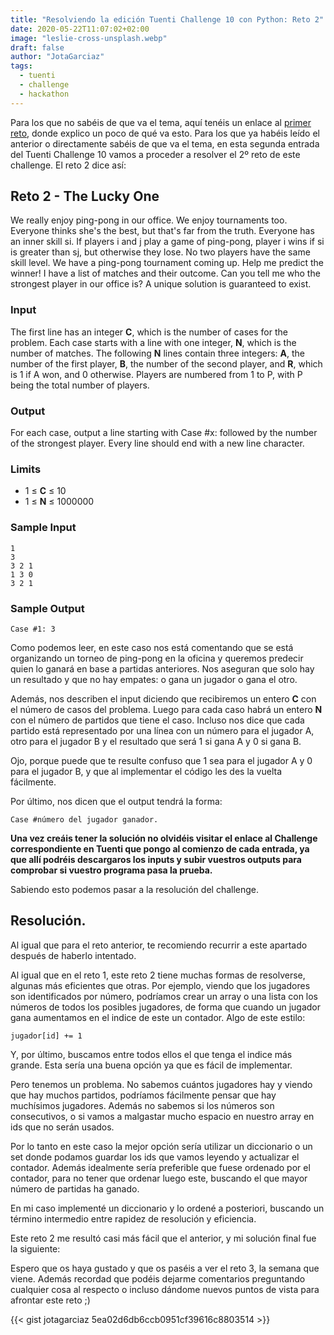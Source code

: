 ```yaml
---
title: "Resolviendo la edición Tuenti Challenge 10 con Python: Reto 2"
date: 2020-05-22T11:07:02+02:00
image: "leslie-cross-unsplash.webp"
draft: false
author: "JotaGarciaz"
tags:
  - tuenti
  - challenge
  - hackathon
---
```


Para los que no sabéis de que va el tema, aquí tenéis un enlace al [primer reto](../tuenti-challenge-10-reto-1/), donde explico un poco de qué va esto. Para los que ya habéis leído el anterior o directamente sabéis de que va el tema, en esta segunda entrada del Tuenti Challenge 10 vamos a proceder a resolver el 2º reto de este challenge. El reto 2 dice así:

## **Reto 2** - The Lucky One

We really enjoy ping-pong in our office. We enjoy tournaments too. Everyone thinks she\'s the best, but that\'s far from the truth. Everyone has an inner skill si. If players i and j play a game of ping-pong, player i wins if si is greater than sj, but otherwise they lose. No two players have the same skill level. We have a ping-pong tournament coming up. Help me predict the winner! I have a list of matches and their outcome. Can you tell me who the strongest player in our office is? A unique solution is guaranteed to exist.

### Input

The first line has an integer **C**, which is the number of cases for the problem. Each case starts with a line with one integer, **N**, which is the number of matches. The following **N** lines contain three integers: **A**, the number of the first player, **B**, the number of the second player, and **R**, which is 1 if A won, and 0 otherwise. Players are numbered from 1 to P, with P being the total number of players.

### Output

For each case, output a line starting with Case #x: followed by the number of the strongest player. Every line should end with a new line character.

### Limits

- 1 ≤ **C** ≤ 10
- 1 ≤ **N** ≤ 1000000

### Sample Input

```
1
3
3 2 1
1 3 0
3 2 1
```

### Sample Output

```
Case #1: 3
```

Como podemos leer, en este caso nos está comentando que se está organizando un torneo de ping-pong en la oficina y queremos predecir quien lo ganará en base a partidas anteriores. Nos aseguran que solo hay un resultado y que no hay empates: o gana un jugador o gana el otro.

Además, nos describen el input diciendo que recibiremos un entero **C** con el número de casos del problema. Luego para cada caso habrá un entero **N** con el número de partidos que tiene el caso. Incluso nos dice que cada partido está representado por una línea con un número para el jugador A, otro para el jugador B y el resultado que será 1 si gana A y 0 si gana B.

Ojo, porque puede que te resulte confuso que 1 sea para el jugador A y 0 para el jugador B, y que al implementar el código les des la vuelta fácilmente.

Por último, nos dicen que el output tendrá la forma:

```
Case #número del jugador ganador.

```

**Una vez creáis tener la solución no olvidéis visitar el enlace al Challenge correspondiente en Tuenti que pongo al comienzo de cada entrada, ya que allí podréis descargaros los inputs y subir vuestros outputs para comprobar si vuestro programa pasa la prueba.**

Sabiendo esto podemos pasar a la resolución del challenge.

## **Resolución.**

Al igual que para el reto anterior, te recomiendo recurrir a este apartado después de haberlo intentado.

Al igual que en el reto 1, este reto 2 tiene muchas formas de resolverse, algunas más eficientes que otras. Por ejemplo, viendo que los jugadores son identificados por número, podríamos crear un array o una lista con los números de todos los posibles jugadores, de forma que cuando un jugador gana aumentamos en el indice de este un contador. Algo de este estilo:

```
jugador[id] += 1

```

Y, por último, buscamos entre todos ellos el que tenga el indice más grande. Esta sería una buena opción ya que es fácil de implementar.

Pero tenemos un problema. No sabemos cuántos jugadores hay y viendo que hay muchos partidos, podríamos fácilmente pensar que hay muchísimos jugadores. Además no sabemos si los números son consecutivos, o si vamos a malgastar mucho espacio en nuestro array en ids que no serán usados.

Por lo tanto en este caso la mejor opción sería utilizar un diccionario o un set donde podamos guardar los ids que vamos leyendo y actualizar el contador. Además idealmente sería preferible que fuese ordenado por el contador, para no tener que ordenar luego este, buscando el que mayor número de partidas ha ganado.

En mi caso implementé un diccionario y lo ordené a posteriori, buscando un término intermedio entre rapidez de resolución y eficiencia.

Este reto 2 me resultó casi más fácil que el anterior, y mi solución final fue la siguiente:

Espero que os haya gustado y que os paséis a ver el reto 3, la semana que viene. Además recordad que podéis dejarme comentarios preguntando cualquier cosa al respecto o incluso dándome nuevos puntos de vista para afrontar este reto ;)

{{< gist jotagarciaz 5ea02d6db6ccb0951cf39616c8803514 >}}
